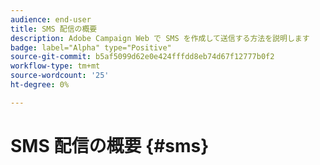 ```yaml
---
audience: end-user
title: SMS 配信の概要
description: Adobe Campaign Web で SMS を作成して送信する方法を説明します
badge: label="Alpha" type="Positive"
source-git-commit: b5af5099d62e0e424fffdd8eb74d67f12777b0f2
workflow-type: tm+mt
source-wordcount: '25'
ht-degree: 0%

---
```


# SMS 配信の概要 {#sms}


